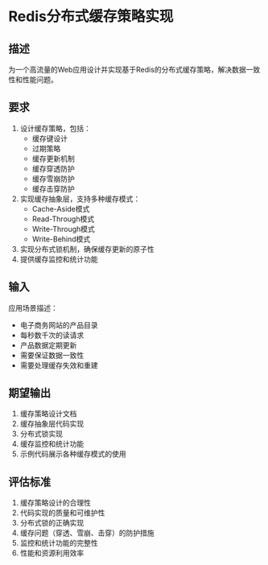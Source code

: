 # Redis分布式缓存策略实现

## 描述
为一个高流量的Web应用设计并实现基于Redis的分布式缓存策略，解决数据一致性和性能问题。

## 要求
1. 设计缓存策略，包括：
   - 缓存键设计
   - 过期策略
   - 缓存更新机制
   - 缓存穿透防护
   - 缓存雪崩防护
   - 缓存击穿防护
2. 实现缓存抽象层，支持多种缓存模式：
   - Cache-Aside模式
   - Read-Through模式
   - Write-Through模式
   - Write-Behind模式
3. 实现分布式锁机制，确保缓存更新的原子性
4. 提供缓存监控和统计功能

## 输入
应用场景描述：
- 电子商务网站的产品目录
- 每秒数千次的读请求
- 产品数据定期更新
- 需要保证数据一致性
- 需要处理缓存失效和重建

## 期望输出
1. 缓存策略设计文档
2. 缓存抽象层代码实现
3. 分布式锁实现
4. 缓存监控和统计功能
5. 示例代码展示各种缓存模式的使用

## 评估标准
1. 缓存策略设计的合理性
2. 代码实现的质量和可维护性
3. 分布式锁的正确实现
4. 缓存问题（穿透、雪崩、击穿）的防护措施
5. 监控和统计功能的完整性
6. 性能和资源利用效率